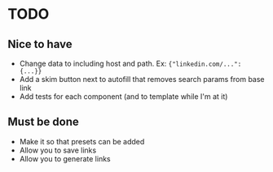 # TODO


## Nice to have
- Change data to including host and path. Ex: `{"linkedin.com/...": {...}}`
- Add a skim button next to autofill that removes search params from base link
- Add tests for each component (and to template while I'm at it)

## Must be done
- Make it so that presets can be added
- Allow you to save links
- Allow you to generate links